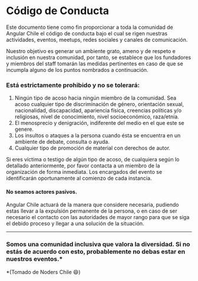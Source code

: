 # Código de Conducta

Este documento tiene como fin proporcionar a toda la comunidad de Angular Chile el código de conducta bajo el cual se rigen nuestras actividades, eventos, meetups, redes sociales y canales de comunicación.

Nuestro objetivo es generar un ambiente grato, ameno y de respeto e inclusión en nuestra comunidad, por tanto, se establece que los fundadores y miembros del staff tomarán las medidas pertinentes en caso de que se incumpla alguno de los puntos nombrados a continuación.

### Está estrictamente prohibido y no se tolerará:

1.  Ningún tipo de acoso hacia ningún miembro de la comunidad. Sea acoso cualquier tipo de discriminación de género, orientación sexual, nacionalidad, discapacidad, apariencia física, creencias políticas y/o religiosas, nivel de conocimiento, nivel socioeconómico, raza/etnia.
2.  El menosprecio y denigración, indiferente del medio en el que este se genere.
3.  Los insultos o ataques a la persona cuando ésta se encuentra en un ambiente de debate, consulta o ayuda.
4.  Cualquier tipo de promoción de material con derechos de autor.

Si eres víctima o testigo de algún tipo de acoso, de cualquiera según lo detallado anteriormente, por favor contacta a un miembro de la organización de forma inmediata. Los encargados del evento se identificarán oportunamente al comienzo de cada instancia.

#### No seamos actores pasivos.

Angular Chile actuará de la manera que considere necesaria, pudiendo estas llevar a la expulsión permanente de la persona, o en caso de ser necesario el contacto con las autoridades de mayor rango para que se siga el debido proceso y llegar a una solución de la situación.

---

### Somos una comunidad inclusiva que valora la diversidad. Si no estás de acuerdo con esto, probablemente no debas estar en nuestros eventos.*

*(Tomado de Noders Chile :smile:)

